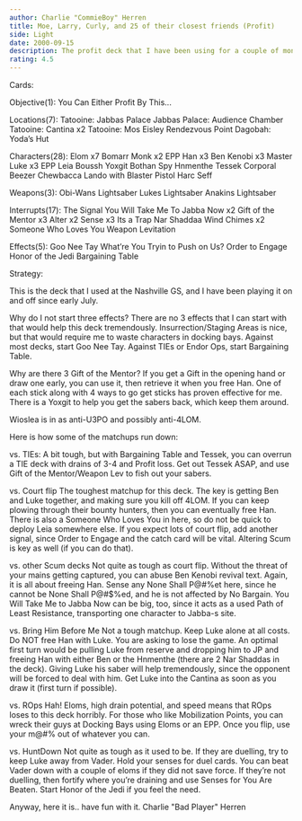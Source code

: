 ```yaml
---
author: Charlie "CommieBoy" Herren
title: Moe, Larry, Curly, and 25 of their closest friends (Profit)
side: Light
date: 2000-09-15
description: The profit deck that I have been using for a couple of months now. Quite powerful and quite fun.
rating: 4.5
---
```

Cards: 

Objective(1):
You Can Either Profit By This...

Locations(7):
Tatooine: Jabbas Palace
Jabbas Palace: Audience Chamber
Tatooine: Cantina x2
Tatooine: Mos Eisley
Rendezvous Point
Dagobah: Yoda’s Hut

Characters(28):
Elom x7
Bomarr Monk x2
EPP Han x3
Ben Kenobi x3
Master Luke x3
EPP Leia
Boussh
Yoxgit
Bothan Spy
Hnmenthe
Tessek
Corporal Beezer
Chewbacca
Lando with Blaster Pistol
Harc Seff

Weapons(3):
Obi-Wans Lightsaber
Lukes Lightsaber
Anakins Lightsaber

Interrupts(17):
The Signal
You Will Take Me To Jabba Now x2
Gift of the Mentor x3
Alter x2
Sense x3
Its a Trap
Nar Shaddaa Wind Chimes x2
Someone Who Loves You
Weapon Levitation

Effects(5):
Goo Nee Tay
What’re You Tryin to Push on Us?
Order to Engage
Honor of the Jedi
Bargaining Table 

Strategy: 

This is the deck that I used at the Nashville GS, and I have been playing it on and off since early July.

Why do I not start three effects?
There are no 3 effects that I can start with that would help this deck tremendously. Insurrection/Staging Areas is nice, but that would require me to waste characters in docking bays.
Against most decks, start Goo Nee Tay. Against TIEs or Endor Ops, start Bargaining Table.

Why are there 3 Gift of the Mentor?
If you get a Gift in the opening hand or draw one early, you can use it, then retrieve it when you free Han. One of each stick along with 4 ways to go get sticks has proven effective for me. There is a Yoxgit to help you get the sabers back, which keep them around.

Wioslea is in as anti-U3PO and possibly anti-4LOM.

Here is how some of the matchups run down:

vs. TIEs:
A bit tough, but with Bargaining Table and Tessek, you can overrun a TIE deck with drains of 3-4 and Profit loss. Get out Tessek ASAP, and use Gift of the Mentor/Weapon Lev to fish out your sabers.

vs. Court flip
The toughest matchup for this deck. The key is getting Ben and Luke together, and making sure you kill off 4LOM. If you can keep plowing through their bounty hunters, then you can eventually free Han. There is also a Someone Who Loves You in here, so do not be quick to deploy Leia somewhere else. If you expect lots of court flip, add another signal, since Order to Engage and the catch card will be vital. Altering Scum
is key as well (if you can do that).

vs. other Scum decks
Not quite as tough as court flip. Without the threat of your mains getting captured, you can abuse Ben Kenobi revival text. Again, it is all about freeing Han. Sense any None Shall P@#$% and Alter Scum if at all possible. Lando with Gun is a big @#$%et here, since he cannot be None Shall P@#$%ed, and he is not affected by No Bargain. You Will Take Me to Jabba Now can be big, too, since it acts as a used Path of Least Resistance, transporting one character to Jabba-s site.

vs. Bring Him Before Me
Not a tough matchup. Keep Luke alone at all costs. Do NOT free Han with Luke. You are asking to lose the game. An optimal first turn would be pulling Luke from reserve and dropping him to JP and freeing Han with either Ben or the Hnmenthe (there are 2 Nar Shaddas in the deck). Giving Luke his saber will help tremendously, since the opponent will be forced to deal with him. Get Luke into the Cantina as soon as you draw it (first turn if possible).

vs. ROps
Hah! Eloms, high drain potential, and speed means that ROps loses to this deck horribly. For those who like Mobilization Points, you can wreck their guys at Docking Bays using Eloms or an EPP. Once you flip, use your m@#$%ive alien contingent to raid Ralltir and beat the @#$% out of whatever you can.

vs. HuntDown
Not quite as tough as it used to be. If they are duelling, try to keep Luke away from Vader. Hold your senses for duel cards. You can beat Vader down with a couple of eloms if they did not save force. If they’re not duelling, then fortify where you’re draining and use Senses for You Are Beaten. Start Honor of the Jedi if you feel the need.

Anyway, here it is.. have fun with it.
Charlie "Bad Player" Herren 